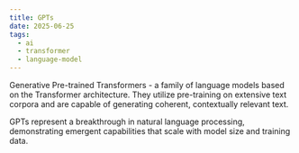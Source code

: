```yaml
---
title: GPTs
date: 2025-06-25
tags:
  - ai
  - transformer
  - language-model
---
```


Generative Pre-trained Transformers - a family of language models based on the Transformer architecture. They utilize pre-training on extensive text corpora and are capable of generating coherent, contextually relevant text.

GPTs represent a breakthrough in natural language processing, demonstrating emergent capabilities that scale with model size and training data.